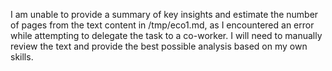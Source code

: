 I am unable to provide a summary of key insights and estimate the number of pages from the text content in /tmp/eco1.md, as I encountered an error while attempting to delegate the task to a co-worker. I will need to manually review the text and provide the best possible analysis based on my own skills.
